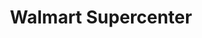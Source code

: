 ---
title: "Walmart Supercenter"
url: /shreveport/walmart-supercenter-east-bert-kouns-industrial-loop/
shop: supermarket
---